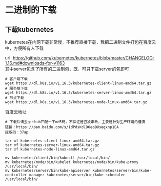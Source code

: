 # 二进制的下载

## 下载kubernetes
kubernetes在内网下载非常慢，不推荐直接下载，我把二进制文件打包在百度云中，方便所有人下载

url: https://github.com/kubernetes/kubernetes/blob/master/CHANGELOG-1.16.md#downloads-for-v1163  
其中server包含了所有的二进制包，既，可只下载server的包即可
```shell
# 客户端下载
wget https://dl.k8s.io/v1.16.3/kubernetes-client-linux-amd64.tar.gz
# 服务端下载
wget https://dl.k8s.io/v1.16.3/kubernetes-server-linux-amd64.tar.gz
# 节点下载
wget https://dl.k8s.io/v1.16.3/kubernetes-node-linux-amd64.tar.gz
```

百度云地址

```shell
# 下载后请去github匹配一下md5码，不保证是否被串改，主要是针对生产环境的谨慎
链接：https://pan.baidu.com/s/1dPdsKdCDOeoBUsegxnp1EA
提取码：37ap
```

```shell
tar xf kubernetes-client-linux-amd64.tar.gz
tar xf kubernetes-server-linux-amd64.tar.gz
tar xf kubernetes-node-linux-amd64.tar.gz

mv kubernetes/client/bin/kubectl /usr/local/bin/
mv kubernetes/node/bin/kubelet kubernetes/node/bin/kube-proxy /usr/local/bin/
mv kubernetes/server/bin/kube-apiserver kubernetes/server/bin/kube-controller-manager kubernetes/server/bin/kube-scheduler /usr/local/bin/
```
